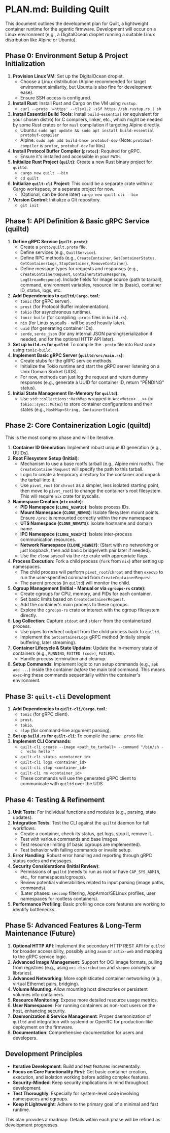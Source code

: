 # PLAN.md: Building Quilt

This document outlines the development plan for Quilt, a lightweight container runtime for the agentic firmware. Development will occur on a Linux environment (e.g., a DigitalOcean droplet running a suitable Linux distribution like Alpine or Ubuntu).

## Phase 0: Environment Setup & Project Initialization

1.  **Provision Linux VM**: Set up the DigitalOcean droplet.
    *   Choose a Linux distribution (Alpine recommended for target environment similarity, but Ubuntu is also fine for development ease).
    *   Ensure SSH access is configured.
2.  **Install Rust**: Install Rust and Cargo on the VM using `rustup`.
    *   `curl --proto '=https' --tlsv1.2 -sSf https://sh.rustup.rs | sh`
3.  **Install Essential Build Tools**: Install `build-essential` (or equivalent for your chosen distro) for C compilers, linker, etc., which might be needed by some Rust crates or for `musl` compilation if targeting Alpine directly.
    *   Ubuntu: `sudo apt update && sudo apt install build-essential protobuf-compiler`
    *   Alpine: `sudo apk add build-base protobuf-dev` (Note: `protobuf-compiler` is `protoc`, `protobuf-dev` for libs)
4.  **Install Protocol Buffer Compiler (`protoc`)**: Required for gRPC.
    *   Ensure it's installed and accessible in your `PATH`.
5.  **Initialize Rust Project (`quilt`)**: Create a new Rust binary project for `quiltd`.
    *   `cargo new quilt --bin`
    *   `cd quilt`
6.  **Initialize `quilt-cli` Project**: This could be a separate crate within a Cargo workspace, or a separate project for now.
    *   (Optional, can be done later) `cargo new quilt-cli --bin`
7.  **Version Control**: Initialize a Git repository.
    *   `git init`

## Phase 1: API Definition & Basic gRPC Service (quiltd)

1.  **Define gRPC Service (`quilt.proto`)**:
    *   Create a `proto/quilt.proto` file.
    *   Define services (e.g., `QuiltService`).
    *   Define RPC methods (e.g., `CreateContainer`, `GetContainerStatus`, `GetContainerLogs`, `StopContainer`, `RemoveContainer`).
    *   Define message types for requests and responses (e.g., `CreateContainerRequest`, `ContainerStatusResponse`, `LogStreamResponse`). Include fields for image source (path to tarball), command, environment variables, resource limits (basic), container ID, status, logs, etc.
2.  **Add Dependencies to `quiltd/Cargo.toml`**:
    *   `tonic` (for gRPC server).
    *   `prost` (for Protocol Buffer implementation).
    *   `tokio` (for asynchronous runtime).
    *   `tonic-build` (for compiling `.proto` files in `build.rs`).
    *   `nix` (for Linux syscalls - will be used heavily later).
    *   `uuid` (for generating container IDs).
    *   `serde`, `serde_json` (for any internal JSON parsing/serialization if needed, and for the optional HTTP API later).
3.  **Set up `build.rs` for `quiltd`**: To compile the `.proto` file into Rust code using `tonic-build`.
4.  **Implement Basic gRPC Server (`quiltd/src/main.rs`)**:
    *   Create stubs for the gRPC service methods.
    *   Initialize the Tokio runtime and start the gRPC server listening on a Unix Domain Socket (UDS).
    *   For now, methods can just log the request and return dummy responses (e.g., generate a UUID for container ID, return "PENDING" status).
5.  **Initial State Management (In-Memory for `quiltd`)**:
    *   Use `std::collections::HashMap` wrapped in `Arc<Mutex<...>>` (or `tokio::sync::Mutex`) to store container configurations and their states (e.g., `HashMap<String, ContainerState>`).

## Phase 2: Core Containerization Logic (quiltd)

This is the most complex phase and will be iterative.

1.  **Container ID Generation**: Implement robust unique ID generation (e.g., UUIDs).
2.  **Root Filesystem Setup (Initial)**:
    *   Mechanism to use a base rootfs tarball (e.g., Alpine mini rootfs). The `CreateContainerRequest` will specify the path to this tarball.
    *   Logic to create a temporary directory for the container and unpack the tarball into it.
    *   Use `pivot_root` (or `chroot` as a simpler, less isolated starting point, then move to `pivot_root`) to change the container's root filesystem. This will require `nix` crate for syscalls.
3.  **Namespace Creation (`nix` crate)**:
    *   **PID Namespace (`CLONE_NEWPID`)**: Isolate process IDs.
    *   **Mount Namespace (`CLONE_NEWNS`)**: Isolate filesystem mount points. Ensure `/proc` is remounted correctly within the new namespace.
    *   **UTS Namespace (`CLONE_NEWUTS`)**: Isolate hostname and domain name.
    *   **IPC Namespace (`CLONE_NEWIPC`)**: Isolate inter-process communication resources.
    *   **Network Namespace (`CLONE_NEWNET`)**: (Start with no networking or just loopback, then add basic bridge/veth pair later if needed).
    *   Use the `clone` syscall via the `nix` crate with appropriate flags.
4.  **Process Execution**: Fork a child process (`fork` from `nix`) after setting up namespaces.
    *   The child process will perform `pivot_root`/`chroot` and then `execvp` to run the user-specified command from `CreateContainerRequest`.
    *   The parent process (in `quiltd`) will monitor the child.
5.  **Cgroup Management (Initial - Manual or via `cgroups-rs` crate)**:
    *   Create cgroups for CPU, memory, and PIDs for each container.
    *   Set basic limits based on `CreateContainerRequest`.
    *   Add the container's main process to these cgroups.
    *   Explore the `cgroups-rs` crate or interact with the cgroup filesystem directly.
6.  **Log Collection**: Capture `stdout` and `stderr` from the containerized process.
    *   Use pipes to redirect output from the child process back to `quiltd`.
    *   Implement the `GetContainerLogs` gRPC method (initially simple buffering, later streaming).
7.  **Container Lifecycle & State Updates**: Update the in-memory state of containers (e.g., `RUNNING`, `EXITED (code)`, `FAILED`).
    *   Handle process termination and cleanup.
8.  **Setup Commands**: Implement logic to run setup commands (e.g., `apk add ...`) inside the container *before* the main tool command. This means `exec`-ing these commands sequentially within the container's environment.

## Phase 3: `quilt-cli` Development

1.  **Add Dependencies to `quilt-cli/Cargo.toml`**:
    *   `tonic` (for gRPC client).
    *   `prost`.
    *   `tokio`.
    *   `clap` (for command-line argument parsing).
2.  **Set up `build.rs` for `quilt-cli`**: To compile the same `.proto` file.
3.  **Implement CLI Commands**:
    *   `quilt-cli create --image <path_to_tarball> --command "/bin/sh -c 'echo hello'"`
    *   `quilt-cli status <container_id>`
    *   `quilt-cli logs <container_id>`
    *   `quilt-cli stop <container_id>`
    *   `quilt-cli rm <container_id>`
    *   These commands will use the generated gRPC client to communicate with `quiltd` over the UDS.

## Phase 4: Testing & Refinement

1.  **Unit Tests**: For individual functions and modules (e.g., parsing, state updates).
2.  **Integration Tests**: Test the CLI against the `quiltd` daemon for full workflows.
    *   Create a container, check its status, get logs, stop it, remove it.
    *   Test with various commands and base images.
    *   Test resource limiting (if basic cgroups are implemented).
    *   Test behavior with failing commands or invalid setup.
3.  **Error Handling**: Robust error handling and reporting through gRPC status codes and messages.
4.  **Security Considerations (Initial Review)**:
    *   Permissions of `quiltd` (needs to run as root or have `CAP_SYS_ADMIN`, etc., for namespaces/cgroups).
    *   Review potential vulnerabilities related to input parsing (image paths, commands).
    *   (Later phases: `seccomp` filtering, AppArmor/SELinux profiles, user namespaces for rootless containers).
5.  **Performance Profiling**: Basic profiling once core features are working to identify bottlenecks.

## Phase 5: Advanced Features & Long-Term Maintenance (Future)

1.  **Optional HTTP API**: Implement the secondary HTTP REST API for `quiltd` for broader accessibility, possibly using `axum` or `actix-web` and mapping to the gRPC service logic.
2.  **Advanced Image Management**: Support for OCI image formats, pulling from registries (e.g., using `oci-distribution` and `skopeo` concepts or libraries).
3.  **Advanced Networking**: More sophisticated container networking (e.g., virtual Ethernet pairs, bridging).
4.  **Volume Mounting**: Allow mounting host directories or persistent volumes into containers.
5.  **Resource Monitoring**: Expose more detailed resource usage metrics.
6.  **User Namespaces**: For running containers as non-root users on the host, enhancing security.
7.  **Daemonization & Service Management**: Proper daemonization of `quiltd` and integration with systemd or OpenRC for production-like deployment on the firmware.
8.  **Documentation**: Comprehensive documentation for users and developers.

## Development Principles

*   **Iterative Development**: Build and test features incrementally.
*   **Focus on Core Functionality First**: Get basic container creation, execution, and isolation working before adding complex features.
*   **Security-Minded**: Keep security implications in mind throughout development.
*   **Test Thoroughly**: Especially for system-level code involving namespaces and cgroups.
*   **Keep it Lightweight**: Adhere to the primary goal of a minimal and fast runtime.

This plan provides a roadmap. Details within each phase will be refined as development progresses. 